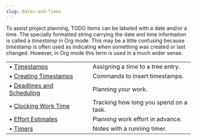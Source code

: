 ```yaml
---
slug: Dates-and-Times
---
```


To assist project planning, TODO items can be labeled with a date and/or a time. The specially formatted string carrying the date and time information is called a *timestamp* in Org mode. This may be a little confusing because timestamp is often used as indicating when something was created or last changed. However, in Org mode this term is used in a much wider sense.

|                                                        |    |                                        |
| :----------------------------------------------------- | -- | :------------------------------------- |
| • [Timestamps](Timestamps)                             |    | Assigning a time to a tree entry.      |
| • [Creating Timestamps](Creating-Timestamps)           |    | Commands to insert timestamps.         |
| • [Deadlines and Scheduling](Deadlines-and-Scheduling) |    | Planning your work.                    |
| • [Clocking Work Time](Clocking-Work-Time)             |    | Tracking how long you spend on a task. |
| • [Effort Estimates](Effort-Estimates)                 |    | Planning work effort in advance.       |
| • [Timers](Timers)                                     |    | Notes with a running timer.            |
